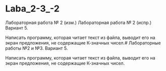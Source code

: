 # Laba_2-3_-2
Лабораторная работа № 2 (изм.)
Лабораторная работа № 2 (испр.) Вариант 5.

Написать программу, которая читает текст из файла, выводит его на экран предложения, не содержащие К-значных чисел.# Лабораторные работы №2 и №3. Вариант 5.

Написать программу, которая читает текст из файла, выводит его на экран предложения, не содержащие К-значных чисел.
